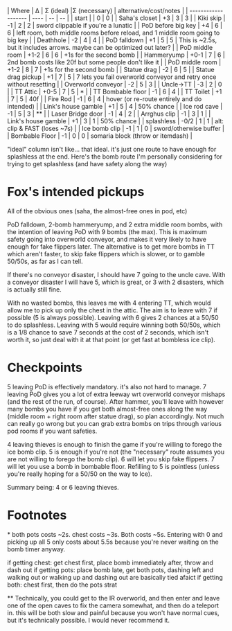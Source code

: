 | Where               | Δ    | Σ (ideal) |Σ (necessary) |  alternative/cost/notes |
| ------------------- | ---- | -- | -- |
| start               |      | 0  | 0 |
| Saha's closet       | +3   | 3  | 3 |
| Kiki skip           | -1   | 2  | 2  | sword clippable if you're a lunatic |
| PoD before big key  | +4   | 6  | 6  | left room, both middle rooms before reload, and 1 middle room going to big key |
| Deathhole           | -2   | 4  | 4 |
| PoD falldown        | +1   | 5  | 5  | This is ~2.5s, but it includes arrows. maybe can be optimized out later? |
| PoD middle room     | +1-2 | 6  | 6  | +1s for the second bomb |
| Hammeryump          | +0-1 | 7  | 6  | 2nd bomb costs like 20f but some people don't like it |
| PoD middle room     | +1-2 | 8  | 7  | +1s for the second bomb |
| Statue drag         | -2   | 6  | 5 |
| Statue drag pickup  | +1   | 7  | 5  | 7 lets you fail overworld conveyor and retry once without resetting |
| Overworld conveyor  | -2   | 5  | 3 |
| Uncle->TT           | -3   | 2  | 0  |
| TT Attic            | +0-5 | 7  | 5  | \* |
| TT Bombable floor   | -1   | 6  | 4   |
| TT Toilet           | +1   | 7  | 5  | 40f |
| Fire Rod            | -1   | 6  | 4  | hover (or re-route entirely and do intended) |
| Link's house gamble | +1   | 5  | 4  | 50% chance |
| Ice rod cave        | -1   | 5  | 3  | \*\* |
| Laser Bridge door   | -1   | 4  | 2 |
| Arrghus clip        | -1   | 3  | 1  |
| Link's house gamble | +1   | 3  | 1  | 50% chance |
| splashless          | -0/2 | 1  | 1  | alt: clip & FAST (loses ~7s) |
| Ice bomb clip       | -1   | 1  | 0  | sword/otherwise buffer |
| Bombable Floor      | -1   | 0  | 0  | somaria block (throw or itemdash) |


"ideal" column isn't like... that ideal. it's just one route to have enough for splashless at the end. Here's the bomb route I'm personally considering for trying to get splashless (and have safety along the way)

# Fox's intended pickups

All of the obvious ones (saha, the almost-free ones in pod, etc)

PoD falldown, 2-bomb hammeryump, and 2 extra middle room bombs, with the intention of leaving PoD with 9 bombs (the max). This is maximum safety going into overworld conveyor, and makes it very likely to have enough for fake flippers later. The alternative is to get more bombs in TT which aren't faster, to skip fake flippers which is slower, or to gamble 50/50s, as far as I can tell.

If there's no conveyor disaster, I should have 7 going to the uncle cave. With a conveyor disaster I will have 5, which is great, or 3 with 2 disasters, which is actually still fine.

With no wasted bombs, this leaves me with 4 entering TT, which would allow me to pick up only the chest in the attic. The aim is to leave with 7 if possible (5 is always possible). Leaving with 6 gives 2 chances at a 50/50 to do splashless. Leaving with 5 would require winning both 50/50s, which is a 1/8 chance to save 7 seconds at the cost of 2 seconds, which isn't worth it, so just deal with it at that point (or get fast at bombless ice clip).

# Checkpoints

5 leaving PoD is effectively mandatory. it's also not hard to manage. 7 leaving PoD gives you a lot of extra leeway wrt overworld conveyor mishaps (and the rest of the run, of course). After hammer, you'll leave with however many bombs you have if you get both almost-free ones along the way (middle room + right room after statue drag), so plan accordingly. Not much can really go wrong but you can grab extra bombs on trips through various pod rooms if you want safeties. 


4 leaving thieves is enough to finish the game if you're willing to forego the ice bomb clip. 5 is enough if you're not (the "necessary" route assumes you are not willing to forego the bomb clip). 6 will let you skip fake flippers. 7 will let you use a bomb in bombable floor. Refilling to 5 is pointless (unless you're really hoping for a 50/50 on the way to Ice).

Summary being: 4 or 6 leaving thieves.



# Footnotes

\* both pots costs ~2s. chest costs ~3s. Both costs ~5s. Entering with 0 and picking up all 5 only costs about 5.5s because you're never waiting on the bomb timer anyway.

if getting chest: get chest first, place bomb immediately after, throw and dash out
if getting pots: place bomb late, get both pots, dashing left and walking out or walking up and dashing out are basically tied afaict
if getting both: chest first, then do the pots strat

\*\* Technically, you could get to the IR overworld, and then enter and leave one of the open caves to fix the camera somewhat, and then do a teleport in. this will be both slow and painful because you won't have normal cues, but it's technically possible. I would never recommend it.
